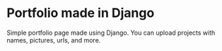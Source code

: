 # Portfolio made in Django

Simple portfolio page made using Django. 
You can upload projects with names, pictures, urls, and more.
